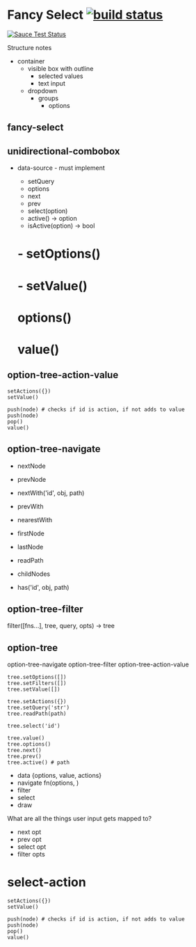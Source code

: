 # Fancy Select [![build status](https://secure.travis-ci.org/nrw/fancy-select.png)](http://travis-ci.org/nrw/fancy-select)

[![Sauce Test Status](https://saucelabs.com/browser-matrix/fancy-select.svg)](https://saucelabs.com/u/fancy-select)

Structure notes

- container
  - visible box with outline
    - selected values
    - text input
  - dropdown
    - groups
      - options

## fancy-select

## unidirectional-combobox

- data-source - must implement
  - setQuery
  - options
  - next
  - prev
  - select(option)
  - active() -> option
  - isActive(option) -> bool

  # - setOptions()
  # - setValue()
  # options()
  # value()

## option-tree-action-value

    setActions({})
    setValue()

    push(node) # checks if id is action, if not adds to value
    push(node)
    pop()
    value()

## option-tree-navigate

- nextNode
- prevNode
- nextWith('id', obj, path)
- prevWith
- nearestWith
- firstNode
- lastNode

- readPath
- childNodes

- has('id', obj, path)

## option-tree-filter

filter([fns...], tree, query, opts) -> tree

## option-tree

option-tree-navigate
option-tree-filter
option-tree-action-value

    tree.setOptions([])
    tree.setFilters([])
    tree.setValue([])

    tree.setActions({})
    tree.setQuery('str')
    tree.readPath(path)

    tree.select('id')

    tree.value()
    tree.options()
    tree.next()
    tree.prev()
    tree.active() # path


- data {options, value, actions}
- navigate
  fn(options, )
- filter
- select
- draw


What are all the things user input gets mapped to?

- next opt
- prev opt
- select opt
- filter opts


# select-action

    setActions({})
    setValue()

    push(node) # checks if id is action, if not adds to value
    push(node)
    pop()
    value()
